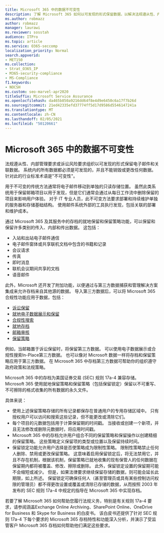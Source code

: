 ```yaml
---
title: Microsoft 365 中的数据不可变性
description: 了解 Microsoft 365 如何以可发现的形式保留数据，以解决法规遵从性、内部管理要求和诉讼风险。
ms.author: robmazz
author: robmazz
manager: laurawi
ms.reviewer: sosstah
audience: ITPro
ms.topic: article
ms.service: O365-seccomp
localization_priority: Normal
search.appverid:
- MET150
ms.collection:
- Strat_O365_IP
- M365-security-compliance
- MS-Compliance
f1.keywords:
- NOCSH
ms.custom: seo-marvel-apr2020
titleSuffix: Microsoft Service Assurance
ms.openlocfilehash: da465b850a9216dd64f8e4d9e6450c6a17f7b26d
ms.sourcegitcommit: 21ed42335efd37774ff5d17d9586d5546147241a
ms.translationtype: MT
ms.contentlocale: zh-CN
ms.lasthandoff: 02/05/2021
ms.locfileid: "50120661"
---
```

# <a name="data-immutability-in-microsoft-365"></a>Microsoft 365 中的数据不可变性

法规遵从性、内部管理要求或诉讼风险要求组织以可发现的形式保留电子邮件和关联数据。 系统内的所有数据都必须是可发现的，并且不能销毁或更改任何数据。 针对此的行业标准术语是"不可变性"。

用于不可变的传统方法通常将电子邮件移动到单独的只读存储位置。 虽然此类系统用于保留邮箱项目以用于发现，但是它们通常会通过从每日工作流中删除保留的项目来影响用户体验。 对于 IT 专业人员，此不可变方法要求部署和持续维护单独的服务器和存储基础结构。 使用邮件系统外部的工具执行发现，包括关联的部署和维护成本。

通过 Microsoft 365 及其服务中的存档的就地保留和保留策略功能，可以保留和保留许多类别的传入、内部和传出数据。 这包括：

- 入站和出站电子邮件通信
- 电子邮件窗体或共享联机文档中包含的书籍和记录
- 会议请求
- 传真
- 即时消息
- 联机会议期间共享的文档
- 语音邮件

此外，Microsoft 还开发了附加功能，以便通过与第[](https://support.office.com/article/Archiving-third-party-data-in-Office-365-0ce338d5-3666-4a18-86ab-c6910ff408cc)三方数据捕获和管理解决方案集成来允许存档来自其他源的数据。 导入第三方数据后，可以将 Microsoft 365 合规性功能应用于数据，包括：

- [诉讼保留](/microsoft-365/compliance/create-a-litigation-hold)
- [就地电子数据展示和保留](/microsoft-365/compliance/manage-legal-investigations)
- [合规性搜索](/microsoft-365/compliance/search-for-content)
- [就地存档](/microsoft-365/compliance/enable-archive-mailboxes)
- [邮箱审核](/microsoft-365/compliance/enable-mailbox-auditing)
- [保留策略](/microsoft-365/compliance/retention-policies)

例如，当邮箱置于诉讼保留时，将保留第三方数据。 可以使用电子数据展示或合规性搜索In-Place第三方数据。 也可以像对 Microsoft 数据一样将存档和保留策略应用于第三方数据。 在 Microsoft 365 中存档第三方数据可帮助你的组织遵守政府政策和法规策略。

Microsoft 365 中的存档为美国证券交易 (SEC) 规则 17a-4 兼容存储。 Microsoft 365 使用就地保留策略和保留策略（包括保留锁定）保留以不可重写、不可擦除的格式收集的所有数据的永久文件。

具体来说：

- 使用上述保留策略存储的所有记录都保存在普通用户的专用存储区域中。 只有授权用户可以访问和搜索这些记录，但不能更改或清除它们。
- 每个项目的元数据包括用于计算保留期的时间戳。 当接收或创建一个新项，并且无法修改或删除元数据时，将应用时间戳。
- Microsoft 365 中的存档允许用户组合不同的保留策略和保留操作以创建精细的保留策略。 这些策略定义保留项的类型或位置以及保留持续时间。
- 保留锁定功能允许用户选择是否使策略成为限制性策略。 限制性策略禁止任何人删除、禁用或更改保留策略。 这意味着启用保留锁定后，将无法禁用它，并且不存在机制，根据该机制，保留策略已就地收集的现有保管人的任何数据在保留期内都将被覆盖、修改、擦除或删除。 此外，保留锁定设置的保留期可能不会缩短或减少。 但是，如果法律要求继续保留存储的数据，则可能会延长此期限，如上所述。 保留锁定可确保任何人（甚至管理员或具有某些控制访问权限的管理员）都不得更改设置或覆盖或清除已存储的数据，从而按照 2003 年发布的 SEC 规则 17a-4 中规定的指导在 Microsoft 365 中实现存档。

若要了解 Microsoft 365 如何帮助您履行法规义务，特别是有关规则 17a-4 要求，请参阅涵盖[](https://www.microsoft.com/microsoft-365/blog/wp-content/uploads/2015/11/Microsoft-EOA-White-Paper.pdf)Exchange Online Archiving、SharePoint Online、OneDrive for Business 和 Skype for Business 的白皮书。 该白皮书还提供了针对 SEC 规则 17a-4 下每个要求的 Microsoft 365 存档特性和功能深入分析，并演示了受监管客户 Microsoft 365 存档如何帮助他们满足这些要求。
